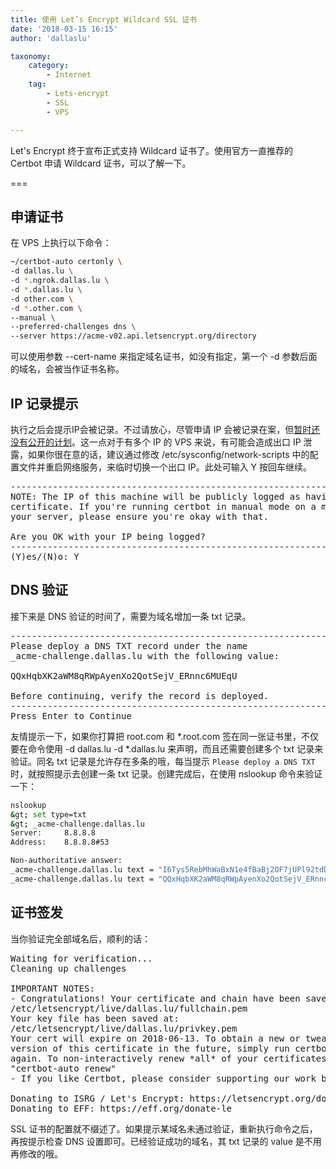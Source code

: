 ```yaml
---
title: 使用 Let’s Encrypt Wildcard SSL 证书
date: '2018-03-15 16:15'
author: 'dallaslu'

taxonomy:
    category:
        - Internet
    tag:
        - Lets-encrypt
        - SSL
        - VPS

---
```

Let's Encrypt 终于宣布正式支持 Wildcard 证书了。使用官方一直推荐的 Certbot 申请 Wildcard 证书，可以了解一下。

===

## 申请证书

在 VPS 上执行以下命令：

```bash
~/certbot-auto certonly \
-d dallas.lu \
-d *.ngrok.dallas.lu \
-d *.dallas.lu \
-d other.com \
-d *.other.com \
--manual \
--preferred-challenges dns \
--server https://acme-v02.api.letsencrypt.org/directory
```

可以使用参数 --cert-name 来指定域名证书，如没有指定，第一个 -d 参数后面的域名，会被当作证书名称。

## IP 记录提示

执行之后会提示IP会被记录。不过请放心，尽管申请 IP 会被记录在案，但[暂时还没有公开的计划](https://community.letsencrypt.org/t/public-ip-logging/26385/2)。这一点对于有多个 IP 的 VPS 来说，有可能会造成出口 IP 泄露，如果你很在意的话，建议通过修改 /etc/sysconfig/network-scripts 中的配置文件并重启网络服务，来临时切换一个出口 IP。此处可输入 Y 按回车继续。

<pre>-------------------------------------------------------------------------------
NOTE: The IP of this machine will be publicly logged as having requested this
certificate. If you're running certbot in manual mode on a machine that is not
your server, please ensure you're okay with that.

Are you OK with your IP being logged?
-------------------------------------------------------------------------------
(Y)es/(N)o: Y</pre>

## DNS 验证

接下来是 DNS 验证的时间了，需要为域名增加一条 txt 记录。

<pre>-------------------------------------------------------------------------------
Please deploy a DNS TXT record under the name
_acme-challenge.dallas.lu with the following value:

QQxHqbXK2aWM8qRWpAyenXo2QotSejV_ERnnc6MUEqU

Before continuing, verify the record is deployed.
-------------------------------------------------------------------------------
Press Enter to Continue</pre>

友情提示一下，如果你打算把 root.com 和 *.root.com 签在同一张证书里，不仅要在命令使用 -d dallas.lu -d *.dallas.lu 来声明，而且还需要创建多个 txt 记录来验证。同名 txt 记录是允许存在多条的哦，每当提示 `Please deploy a DNS TXT` 时，就按照提示去创建一条 txt 记录。创建完成后，在使用 nslookup 命令来验证一下：

```bash
nslookup
&gt; set type=txt
&gt; _acme-challenge.dallas.lu
Server:		8.8.8.8
Address:	8.8.8.8#53

Non-authoritative answer:
_acme-challenge.dallas.lu text = "I6Tys5RebMhWaBxN1e4fBaBj2OF7jUPl92tdDtfKjao"
_acme-challenge.dallas.lu text = "QQxHqbXK2aWM8qRWpAyenXo2QotSejV_ERnnc6MUEqU"
```

## 证书签发

当你验证完全部域名后，顺利的话：

<pre>Waiting for verification...
Cleaning up challenges

IMPORTANT NOTES:
- Congratulations! Your certificate and chain have been saved at:
/etc/letsencrypt/live/dallas.lu/fullchain.pem
Your key file has been saved at:
/etc/letsencrypt/live/dallas.lu/privkey.pem
Your cert will expire on 2018-06-13. To obtain a new or tweaked
version of this certificate in the future, simply run certbot-auto
again. To non-interactively renew *all* of your certificates, run
"certbot-auto renew"
- If you like Certbot, please consider supporting our work by:

Donating to ISRG / Let's Encrypt: https://letsencrypt.org/donate
Donating to EFF: https://eff.org/donate-le</pre>

SSL 证书的配置就不缀述了。如果提示某域名未通过验证，重新执行命令之后，再按提示检查 DNS 设置即可。已经验证成功的域名，其 txt 记录的 value 是不用再修改的哦。
